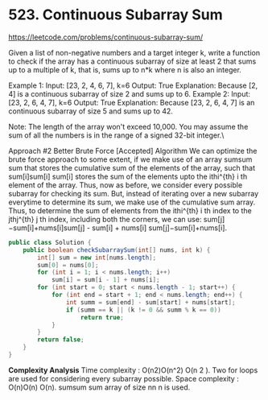 # 523. Continuous Subarray Sum
https://leetcode.com/problems/continuous-subarray-sum/

Given a list of non-negative numbers and a target integer k, write a function to check if the array has a continuous subarray of size at least 2 that sums up to a multiple of k, that is, sums up to n*k where n is also an integer.
 
Example 1:
Input: [23, 2, 4, 6, 7],  k=6
Output: True
Explanation: Because [2, 4] is a continuous subarray of size 2 and sums up to 6.
Example 2:
Input: [23, 2, 6, 4, 7],  k=6
Output: True
Explanation: Because [23, 2, 6, 4, 7] is an continuous subarray of size 5 and sums up to 42.
 
Note:
The length of the array won't exceed 10,000.
You may assume the sum of all the numbers is in the range of a signed 32-bit integer.\

Approach #2 Better Brute Force [Accepted]
Algorithm
We can optimize the brute force approach to some extent, if we make use of an array 
sumsum
sum that stores the cumulative sum of the elements of the array, such that 
sum[i]sum[i]
sum[i] stores the sum of the elements upto the 
ithi^{th}
i
th
element of the array.
Thus, now as before, we consider every possible subarray for checking its sum. But, instead of iterating over a new subarray everytime to determine its sum, we make use of the cumulative sum array. Thus, to determine the sum of elements from the 
ithi^{th}
i
th
index to the 
jthj^{th}
j
th
index, including both the corners, we can use: 
sum[j]−sum[i]+nums[i]sum[j] - sum[i] + nums[i]
sum[j]−sum[i]+nums[i].

```java
public class Solution {
    public boolean checkSubarraySum(int[] nums, int k) {
        int[] sum = new int[nums.length];
        sum[0] = nums[0];
        for (int i = 1; i < nums.length; i++)
            sum[i] = sum[i - 1] + nums[i];
        for (int start = 0; start < nums.length - 1; start++) {
            for (int end = start + 1; end < nums.length; end++) {
                int summ = sum[end] - sum[start] + nums[start];
                if (summ == k || (k != 0 && summ % k == 0))
                    return true;
            }
        }
        return false;
    }
}
```

**Complexity Analysis** 
Time complexity : 
O(n2)O(n^2)
O(n
2
). Two for loops are used for considering every subarray possible.
Space complexity : 
O(n)O(n)
O(n). 
sumsum
sum array of size 
nn
n is used.
